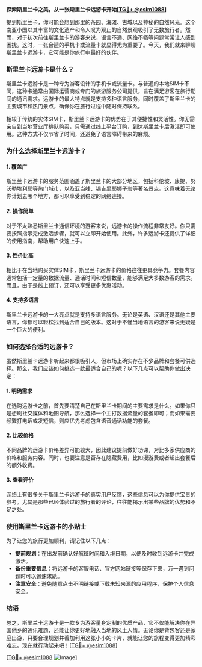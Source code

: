 **探索斯里兰卡之美，从一张斯里兰卡远游卡开始[[TG💪+ @esim1088](https://t.me/s/esim1088)]**

提到斯里兰卡，你可能会想到那里的茶园、海滩、古城以及神秘的自然风光。这个南亚小国以其丰富的文化遗产和令人叹为观止的自然景观吸引了无数旅行者。然而，对于初次前往斯里兰卡的游客来说，语言不通、网络不畅等问题常常让人感到困扰。这时，一张合适的手机卡或流量卡就显得尤为重要了。今天，我们就来聊聊斯里兰卡远游卡，它可能是你旅行中最好的伙伴。

### 斯里兰卡远游卡是什么？

斯里兰卡远游卡是一种专为游客设计的手机卡或流量卡。与普通的本地SIM卡不同，这种卡通常由国际运营商或专门的旅游服务公司提供，旨在满足游客在旅行期间的通讯需求。远游卡的最大特点就是支持多种语言服务，同时覆盖了斯里兰卡的主要城市和热门景点，确保你在旅行过程中随时保持联系。

相较于传统的实体SIM卡，斯里兰卡远游卡的优势在于其便捷性和灵活性。你无需亲自到当地营业厅排队购买，只需通过线上平台订购，到达斯里兰卡后激活即可使用。这种方式不仅节省了时间，还避免了语言障碍带来的麻烦。

### 为什么选择斯里兰卡远游卡？

#### 1. **覆盖广**
   斯里兰卡远游卡的服务范围涵盖了斯里兰卡的大部分地区，包括科伦坡、康提、努沃勒埃利耶等热门城市，以及亚当峰、锡吉里耶狮子岩等著名景点。这意味着无论你计划去哪个地方，都可以享受到稳定的网络连接。

#### 2. **操作简单**
   对于不太熟悉斯里兰卡通信环境的游客来说，远游卡的操作流程非常友好。你只需要按照指示完成激活步骤，就可以立即开始使用。此外，许多远游卡还提供了详细的使用指南，帮助用户快速上手。

#### 3. **性价比高**
   相比于在当地购买实体SIM卡，斯里兰卡远游卡的价格往往更具竞争力。套餐内容通常包括一定量的数据流量、通话时间和短信数量，能够满足大多数游客的需求。而且，由于是线上预订，还可以享受更多优惠活动。

#### 4. **支持多语言**
   斯里兰卡远游卡的一大亮点就是支持多语言服务。无论是英语、汉语还是其他主要语言，你都可以轻松找到适合自己的版本。这对于不懂当地语言的游客来说无疑是一个巨大的便利。

### 如何选择合适的远游卡？

虽然斯里兰卡远游卡听起来都很吸引人，但市场上确实存在不少品牌和套餐可供选择。那么，我们应该如何挑选一款最适合自己的呢？以下几点可以帮助你做出决定：

#### 1. **明确需求**
   在选购远游卡之前，首先要清楚自己在斯里兰卡期间的主要需求是什么。如果你只是想刷社交媒体和地图导航，那么选择一个主打数据流量的套餐即可；而如果需要频繁打电话或发短信，则应优先考虑包含语音通话功能的套餐。

#### 2. **比较价格**
   不同品牌的远游卡价格差异可能较大，因此建议提前做好功课，对比多家供应商的价格和服务内容。同时，也要注意是否存在隐藏费用，比如漫游费或者超出套餐后的额外收费。

#### 3. **查看评价**
   网络上有很多关于斯里兰卡远游卡的真实用户反馈，这些信息可以为你提供宝贵的参考。尤其是那些已经体验过的旅行者的评论，往往能揭示出某些品牌的优势和不足之处。

### 使用斯里兰卡远游卡的小贴士

为了让您的旅行更加顺利，请记住以下几点：

- **提前规划**：在出发前确认好航班时间和入境日期，以便及时收到远游卡并完成激活。
- **备份重要信息**：将远游卡的客服电话、官方网站链接等保存下来，万一遇到问题时可以迅速求助。
- **注意安全**：避免随意点击不明链接或下载未知来源的应用程序，保护个人信息安全。

### 结语

总之，斯里兰卡远游卡是一款专为游客量身定制的优质产品，它不仅能解决你在异国他乡的通讯难题，还能让你更好地融入当地的风土人情。无论你是背包客还是家庭出游，只要合理规划并善加利用这张小小的卡片，就能让您的旅程变得更加精彩难忘。现在就行动起来吧！[[TG💪+ @esim1088](https://t.me/s/esim1088)]

[[TG💪+ @esim1088](https://t.me/s/esim1088) ![Image](https://i.postimg.cc/4NQfJmqS/Snipaste-2025-05-13-00-14-12.png)]